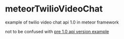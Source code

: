 # meteorTwilioVideoChat
example of twilio video chat api 1.0 in meteor framework


not to be confused with [pre 1.0 api version example](https://github.com/DylanKojiCheslin/twilioVideoChatMeteorExample)

